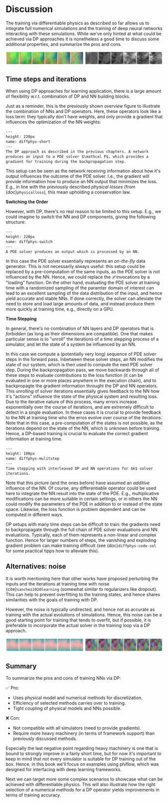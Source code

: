Discussion
=======================

The training via differentiable physics as described so far allows us
to integrate full numerical simulations and the training of deep neural networks
interacting with these simulations. While we've only hinted at what could be
achieved via DP approaches it is nonetheless a good time to discuss some 
additional properties, and summarize the pros and cons.


![Divider](resources/divider4.jpg)


## Time steps and iterations

When using DP approaches for learning application, there is a large amount of flexibility
w.r.t. combination of DP and NN building blocks. 

Just as a reminder, this is the previously shown _overview_ figure to illustrate the combination 
of NNs and DP operators. Here, these operators look like a loss term: they typically don't have weights,
and only provide a gradient that influences the optimization of the NN weights:

```{figure} resources/diffphys-shortened.jpg
---
height: 220px
name: diffphys-short
---
The DP approach as described in the previous chapters. A network produces an input to a PDE solver $\mathcal P$, which provides a gradient for training during the backpropagation step.
```

This setup can be seen as the network receiving information about how it's output influences the outcome of the PDE solver. I.e., the gradient will provide information how to produce an NN output that minimizes the loss. E.g., in line with the previously described _physical losses_ (from {doc}`physicalloss`), this mean upholding a conservation law.

**Switching the Order** 

However, with DP, there's no real reason to be limited to this setup. E.g., we could imagine to switch the NN and DP components, giving the following structure:

```{figure} resources/diffphys-switched.jpg
---
height: 220px
name: diffphys-switch
---
A PDE solver produces an output which is processed by an NN.
```

In this case the PDE solver essentially represents an _on-the-fly_ data generator. This is not necessarily always useful: this setup could be replaced by a pre-computation of the same inputs, as the PDE solver is not influenced by the NN. Hence, we could replace the $\mathcal P$ invocations by a "loading" function. On the other hand, evaluating the PDE solver at training time with a randomized sampling of the paramter domain of interest can lead to an excellent sampling of the data distribution of the input, and hence yield accurate and stable NNs. If done correctly, the solver can alleviate the need to store and load large amounts of data, and instead produce them more quickly at training time, e.g., directly on a GPU.

**Time Stepping** 

In general, there's no combination of NN layers and DP operators that is _forbidden_ (as long as their dimensions are compatible). One that makes particular sense is to "unroll" the iterations of a time stepping process of a simulator, and let the state of a system be influenced by an NN.

In this case we compute a (potentially very long) sequence of PDE solver steps in the forward pass. Inbetween these solver steps, an NN modifies the state of our system, which is then used to compute the next PDE solver step. During the backpropagation pass, we move backwards through all of these steps to evaluate contributions to the loss function (it can be evaluated in one or more places anywhere in the execution chain), and to backpropagte the gradient information throught the DP and NN operators. This unrolling of solver iterations essentially gives feedback to the NN how it's "actions" influence the state of the physical system and resulting loss. Due to the iterative nature of this process, many errors increase exponentially over the course of iterations, and are extremely difficult to detect in a single evaluation. In these cases it is crucial to provide feedback to the NN at training time who the erros evolve over course of the iterations. Note that in this case, a pre-computation of the states is not possible, as the iterations depend on the state of the NN, which is unknown before training. Hence, a DP-based training is crucial to evaluate the correct gradient information at training time. 

```{figure} resources/diffphys-multistep.jpg
---
height: 180px
name: diffphys-mulitstep
---
Time stepping with interleaved DP and NN operations for $k$ solver iterations.
```

Note that this picture (and the ones before) have assumed an _additive_ influence of the NN. Of course, any differentiable operator could be used here to integrate the NN result into the state of the PDE. E.g., multiplicative modifications can be more suitable in certain settings, or in others the NN could modify the parameters of the PDE in addition to or instead of the state space. Likewise, the loss function is problem dependent and can be computed in different ways.

DP setups with many time steps can be difficult to train: the gradients need to backpropagate through the full chain of PDE solver evaluations and NN evaluations. Typically, each of them represents a non-linear and complex function. Hence for larger numbers of steps, the vanishing and exploding gradient problem can make training difficult (see {doc}`diffphys-code-sol` for some practical tipps how to alleviate this).

## Alternatives: noise

It is worth mentioning here that other works have proposed perturbing the inputs and 
the iterations at training time with noise {cite}`sanchez2020learning` (somewhat similar to
regularizers like dropout). 
This can help to prevent overfitting to the training states, and hence shares similarities
with the goals of training with DP. 

However, the noise is typically undirected, and hence not as accurate as training with 
the actual evolutions of simulations. Hence, this noise can be a good starting point 
for training that tends to overfit, but if possible, it is preferable to incorporate the
actual solver in the training loop via a DP approach.


![Divider](resources/divider5.jpg)

## Summary

To summarize the pros and cons of training NNs via DP:

✅ Pro: 
- Uses physical model and numerical methods for discretization.
- Efficiency of selected methods carries over to training.
- Tight coupling of physical models and NNs possible.

❌ Con: 
- Not compatible with all simulators (need to provide gradients).
- Require more heavy machinery (in terms of framework support) than previously discussed methods.

Especially the last negative point regarding heavy machinery is one that is bound to strongly improve in a fairly short time, but for now it's important to keep in mind that not every simulator is suitable for DP training out of the box. Hence, in this book we'll focus on examples using phiflow, which was designed for interfacing with deep learning frameworks. 

Next we can target more some complex scenarios to showcase what can be achieved with differentiable physics.
This will also illustrate how the right selection of a numerical methods for a DP operator yields improvements in terms of training accuracy.
